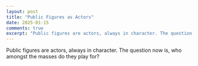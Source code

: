 ```yaml
---
layout: post
title: "Public Figures as Actors"
date: 2025-01-15
comments: true
excerpt: "Public figures are actors, always in character. The question now is, who amongst the masses do they play for?"
---
```


Public figures are actors, always in character. The question now is, who amongst the masses do they play for?